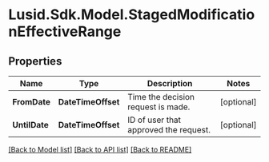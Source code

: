 # Lusid.Sdk.Model.StagedModificationEffectiveRange

## Properties

Name | Type | Description | Notes
------------ | ------------- | ------------- | -------------
**FromDate** | **DateTimeOffset** | Time the decision request is made. | [optional] 
**UntilDate** | **DateTimeOffset** | ID of user that approved the request. | [optional] 

[[Back to Model list]](../README.md#documentation-for-models) [[Back to API list]](../README.md#documentation-for-api-endpoints) [[Back to README]](../README.md)

